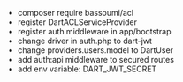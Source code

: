 - composer require bassoumi/acl
- register DartACLServiceProvider
- register auth middleware in app/bootstrap
- change driver in auth.php to dart-jwt
- change providers.users.model to DartUser
- add auth:api middleware to secured routes
- add env variable: DART_JWT_SECRET